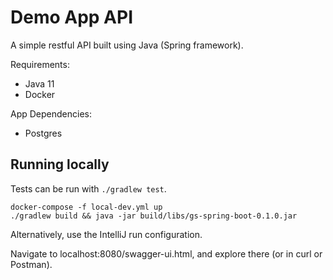 # Demo App API

A simple restful API built using Java (Spring framework).

Requirements:
- Java 11
- Docker

App Dependencies:
- Postgres

## Running locally

Tests can be run with `./gradlew test`.

```
docker-compose -f local-dev.yml up
./gradlew build && java -jar build/libs/gs-spring-boot-0.1.0.jar
```

Alternatively, use the IntelliJ run configuration.

Navigate to localhost:8080/swagger-ui.html, and explore there (or in curl or Postman).
